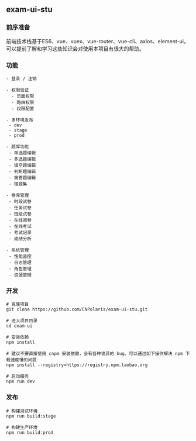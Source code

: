 ## exam-ui-stu

### 前序准备

前端技术栈基于ES6、vue、vuex、vue-router、vue-cli、axios、element-ui，可以提前了解和学习这些知识会对使用本项目有很大的帮助。

### 功能

```
- 登录 / 注销

- 权限验证
  - 页面权限
  - 路由权限
  - 权限配置

- 多环境发布
 - dev
 - stage
 - prod
 
- 题库功能
 - 单选题编辑
 - 多选题编辑
 - 填空题编辑
 - 判断题编辑
 - 简答题编辑
 - 错题集
 
- 卷库管理
 - 时段试卷
 - 任务试卷
 - 班级试卷
 - 在线阅卷
 - 在线考试
 - 考试记录
 - 成绩分析
 
- 系统管理
 - 性能监控
 - 日志管理
 - 角色管理
 - 资源管理
```

### 开发

```shell
# 克隆项目
git clone https://github.com/CNPolaris/exam-ui-stu.git

# 进入项目目录
cd exam-ui

# 安装依赖
npm install

# 建议不要直接使用 cnpm 安装依赖，会有各种诡异的 bug。可以通过如下操作解决 npm 下载速度慢的问题
npm install --registry=https://registry.npm.taobao.org

# 启动服务
npm run dev
```

### 发布

```shell
# 构建测试环境
npm run build:stage

# 构建生产环境
npm run build:prod
```